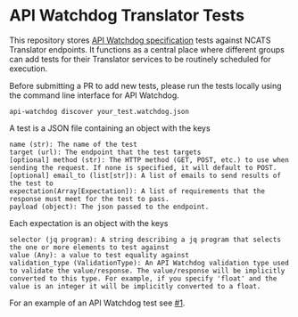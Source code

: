 # API Watchdog Translator Tests

This repository stores [API Watchdog specification](https://github.com/ranking-agent/api-watchdog)
tests against NCATS Translator endpoints. It functions as a central place where different groups can add tests for their Translator services to be routinely scheduled for execution.

Before submitting a PR to add new tests, please run the tests locally using the command line interface for API Watchdog.

```
api-watchdog discover your_test.watchdog.json
```

A test is a JSON file containing an object with the keys

    name (str): The name of the test
    target (url): The endpoint that the test targets
    [optional] method (str): The HTTP method (GET, POST, etc.) to use when sending the request. If none is specified, it will default to POST.
    [optional] email_to (list[str]): A list of emails to send results of the test to
    expectation(Array[Expectation]): A list of requirements that the response must meet for the test to pass.
    payload (object): The json passed to the endpoint.

Each expectation is an object with the keys

    selector (jq program): A string describing a jq program that selects the one or more elements to test against
    value (Any): a value to test equality against
    validation_type (ValidationType): An API Watchdog validation type used to validate the value/response. The value/response will be implicitly converted to this type. For example, if you specify 'float' and the value is an integer it will be implicitly converted to a float.


For an example of an API Watchdog test see [#1](https://github.com/ranking-agent/api-watchdog-translator-tests/pull/1).
